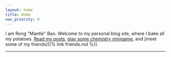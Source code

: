 ```yaml
---
layout: home
title: Home
nav_priority: 0
---
```


I am Rong "Mantle" Bao. Welcome to my personal blog site, where I bake all my potatoes. [Read my posts](#section-posts), [play some chemistry minigame](/periotrisjs), and [meet some of my friends]({% link friends.md %}).

------
